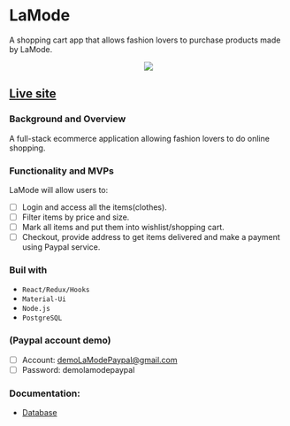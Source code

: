 # LaMode

A shopping cart app that allows fashion lovers to purchase products made by LaMode.

<p align="center">
  <img src="https://github.com/Maivw/LaMode-front2/blob/master/recordingLaMode.gif?raw=true"/>
</p>

## [Live site](https://lamodefrontend2.herokuapp.com)

### Background and Overview

A full-stack ecommerce application allowing fashion lovers to do online shopping.

### Functionality and MVPs

LaMode will allow users to:

- [ ] Login and access all the items(clothes).
- [ ] Filter items by price and size.
- [ ] Mark all items and put them into wishlist/shopping cart.
- [ ] Checkout, provide address to get items delivered and make a payment using Paypal service.

### Buil with

- `React/Redux/Hooks`
- `Material-Ui`
- `Node.js`
- `PostgreSQL`

### (Paypal account demo)

- [ ] Account: demoLaModePaypal@gmail.com
- [ ] Password: demolamodepaypal

### Documentation:

- [Database](https://github.com/Maivw/LaMode_back)

